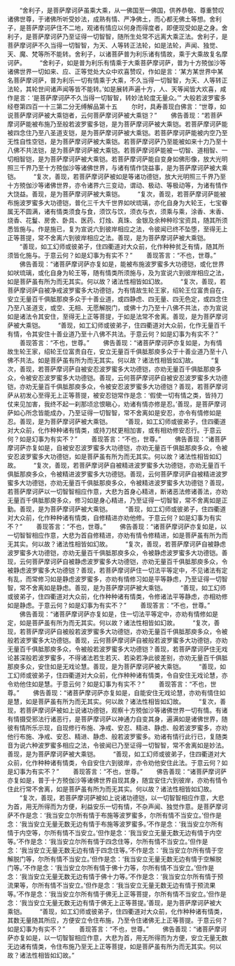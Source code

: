 <!-- { "loadSidebar": true } -->
　　“舍利子，是菩萨摩诃萨虽乘大乘，从一佛国至一佛国，供养恭敬、尊重赞叹诸佛世尊，于诸佛所听受妙法，成熟有情、严净佛土，而心都无佛土等想。舍利子，是菩萨摩诃萨住不二地，观诸有情应以何身而得度者，即便现受如是之身。舍利子，是菩萨摩诃萨乃至证得一切智智，随所生处常不远离大乘正法。舍利子，是菩萨摩诃萨不久当得一切智智，为天、人等转正法轮，如是法轮，声闻、独觉、天、魔、梵等所不能转。舍利子，以诸菩萨普为利乐诸有情故，乘于大乘故复名摩诃萨。
　　“舍利子，如是普为利乐有情乘于大乘菩萨摩诃萨，普为十方殑伽沙等诸佛世界一切如来、应、正等觉处大众中欢喜赞叹，作如是言：‘某方某世界中某名菩萨摩诃萨，普为利乐一切有情乘于大乘，不久当得一切智智，为天、人等转正法轮，其轮世间诸声闻等皆不能转。’如是展转声遍十方，人、天等闻皆大欢喜，咸作是言：‘是菩萨摩诃萨不久当得一切智智，转妙法轮度无量众。’”
大般若波罗蜜多经卷第四百一十三第二分无缚解品第十五
　　尔时，具寿善现白佛言：“世尊，如说菩萨摩诃萨被大乘铠者，云何菩萨摩诃萨被大乘铠？”
　　佛告善现：“若菩萨摩诃萨能被布施乃至般若波罗蜜多铠，是为菩萨摩诃萨被大乘铠。若菩萨摩诃萨能被四念住乃至八圣道支铠，是为菩萨摩诃萨被大乘铠。若菩萨摩诃萨能被内空乃至无性自性空铠，是为菩萨摩诃萨被大乘铠。若菩萨摩诃萨乃至能被如来十力乃至十八佛不共法铠，是为菩萨摩诃萨被大乘铠。若菩萨摩诃萨能被一切智、道相智、一切相智铠，是为菩萨摩诃萨被大乘铠。若菩萨摩诃萨能自变身如佛形像，放大光明照三千界乃至十方殑伽沙等诸佛世界，与诸有情作饶益事，是为菩萨摩诃萨被大乘铠。
　　“复次，善现，若菩萨摩诃萨被如是等诸功德铠，放大光明照三千界乃至十方殑伽沙等诸佛世界，亦令诸界六三变动，谓动、极动、等极动等，为诸有情作大饶益。善现，是为菩萨摩诃萨被大乘铠。
　　“复次，善现，若菩萨摩诃萨能被布施波罗蜜多大功德铠，普化三千大千世界如吠琉璃，亦化自身为大轮王，七宝眷属无不圆满，诸有情类须食与食，须饮与饮，须衣与衣，须乘与乘，涂香、末香、烧香、花鬘、房舍、卧具、医药、灯烛、真珠、金银及余种种珍宝资具，随其所须悉皆施与。作是施已，复为宣说六到彼岸相应之法，令彼闻已终不坠堕，至得无上正等菩提，常不舍离六到彼岸相应之法。善现，是为菩萨摩诃萨被大乘铠。
　　“善现，如工幻师或彼弟子，住四衢道对大众前，化作种种贫乏有情，随其所须皆化施与。于意云何？如是幻事为有实不？”
　　善现答言：“不也，世尊。”
　　佛告善现：“诸菩萨摩诃萨亦复如是，能被布施波罗蜜多大功德铠，或化世界如吠琉璃，或化自身为轮王等，随有情类所须施与，及为宣说六到彼岸相应之法，如是菩萨虽有所为而无其实。何以故？诸法性相皆如幻故。
　　“复次，善现，若菩萨摩诃萨自被净戒波罗蜜多大功德铠，为有情故生轮王家，绍轮王位富贵自在，安立无量百千俱胝那庾多众于十善业道，或四静虑、四无量、四无色定，或四念住乃至八圣道支，或空、无相、无愿解脱门，或佛十力乃至十八佛不共法，亦为宣说如是诸法令其安住，至得无上正等菩提，于如是法常不舍离。善现，是为菩萨摩诃萨被大乘铠。
　　“善现，如工幻师或彼弟子，住四衢道对大众前，化作无量百千有情，令其安住十善业道乃至十八佛不共法。于意云何？如是幻事为有实不？”
　　善现答言：“不也，世尊。”
　　佛告善现：“诸菩萨摩诃萨亦复如是，为有情故生轮王家，绍轮王位富贵自在，安立无量百千俱胝那庾多众于十善业道乃至十八佛不共法。如是菩萨虽有所为而无其实。何以故？诸法性相皆如幻故。
　　“复次，善现，若菩萨摩诃萨自被安忍波罗蜜多大功德铠，亦劝无量百千俱胝那庾多众，令被安忍波罗蜜多大功德铠。善现，云何菩萨摩诃萨自被安忍波罗蜜多大功德铠，亦劝无量百千俱胝那庾多众，令被安忍波罗蜜多大功德铠？善现，若菩萨摩诃萨从初发心至得无上正等菩提，被安忍铠常作是念：‘假使一切有情之类，皆持刀仗来见加害，我终不起一刹那顷忿恨瞋心，劝诸有情亦修是忍。’善现，是菩萨摩诃萨如心所念皆能成办，乃至证得一切智智，常不舍离如是安忍，亦令有情修如是忍。善现，是为菩萨摩诃萨被大乘铠。
　　“善现，如工幻师或彼弟子，住四衢道对大众前，化作种种诸有情类，或持刀杖更相加害，或有相劝修安忍行。于意云何？如是幻事为有实不？”
　　善现答言：“不也，世尊。”
　　佛告善现：“诸菩萨摩诃萨亦复如是，自被安忍波罗蜜多大功德铠，亦劝无量百千俱胝那庾多众，令被安忍波罗蜜多大功德铠，如是菩萨虽有所为而无其实。何以故？诸法性相皆如幻故。
　　“复次，善现，若菩萨摩诃萨自被精进波罗蜜多大功德铠，亦劝无量百千俱胝那庾多众，令被精进波罗蜜多大功德铠。善现，云何菩萨摩诃萨自被精进波罗蜜多大功德铠，亦劝无量百千俱胝那庾多众，令被精进波罗蜜多大功德铠？善现，若菩萨摩诃萨以一切智智相应作意，大悲为首身心精进，断诸恶法修诸善法，亦劝无量百千俱胝那庾多众，修习如是身心精进，乃至证得一切智智，常不舍离如是正勤。善现，是为菩萨摩诃萨被大乘铠。
　　“善现，如工幻师或彼弟子，住四衢道对大众前，化作种种诸有情类，自修精进亦劝他修。于意云何？如是幻事为有实不？”
　　善现答言：“不也，世尊。”
　　佛告善现：“诸菩萨摩诃萨亦复如是，以一切智智相应作意，大悲为首自修精进，亦劝有情令修精进，如是菩萨虽有所为而无其实。何以故？诸法性相皆如幻故。
　　“复次，善现，若菩萨摩诃萨自被静虑波罗蜜多大功德铠，亦劝无量百千俱胝那庾多众，令被静虑波罗蜜多大功德铠。善现，云何菩萨摩诃萨自被静虑波罗蜜多大功德铠，亦劝无量百千俱胝那庾多众，令被静虑波罗蜜多大功德铠？善现，若菩萨摩诃萨住一切法平等定中，不见诸法有定有乱，而常修习如是静虑波罗蜜多，亦劝有情修习如是平等静虑，乃至证得一切智智，常不舍离如是静虑。善现，是为菩萨摩诃萨被大乘铠。
　　“善现，如工幻师或彼弟子，住四衢道对大众前，化作种种诸有情类，令修诸法平等静虑，亦相劝修如是静虑。于意云何？如是幻事为有实不？”
　　善现答言：“不也，世尊。”
　　佛告善现：“诸菩萨摩诃萨亦复如是，住一切法平等定中，亦劝有情修如是定，如是菩萨虽有所为而无其实。何以故？诸法性相皆如幻故。
　　“复次，善现，若菩萨摩诃萨自被般若波罗蜜多大功德铠，亦劝无量百千俱胝那庾多众，令被般若波罗蜜多大功德铠。善现，云何菩萨摩诃萨自被般若波罗蜜多大功德铠，亦劝无量百千俱胝那庾多众，令被般若波罗蜜多大功德铠？善现，若菩萨摩诃萨住无戏论甚深般若波罗蜜多，不得诸法若生若灭、若染若净此彼差别，亦劝无量百千俱胝那庾多众，安住如是无戏论慧。善现，是为菩萨摩诃萨被大乘铠。
　　“善现，如工幻师或彼弟子，住四衢道对大众前，化作种种诸有情类，令自安住无戏论慧，亦令劝他住如是慧。于意云何？如是幻事为有实不？”
　　善现答言：“不也，世尊。”
　　佛告善现：“诸菩萨摩诃萨亦复如是，自能安住无戏论慧，亦劝有情住如是慧，如是菩萨虽有所为而无其实。何以故？诸法性相皆如幻故。
　　“复次，善现，若菩萨摩诃萨被如上说诸功德铠，观察十方殑伽沙等诸佛世界一切有情。有诸有情摄受邪法行诸恶行，是菩萨摩诃萨以神通力自变其身，遍满如是诸佛世界，随彼有情所乐示现，自现修行布施、净戒、安忍、精进、静虑、般若波罗蜜多，亦劝他行布施、净戒、安忍、精进、静虑、般若波罗蜜多。劝诸有情行此行已，复随类音为说六种波罗蜜多相应之法，令彼闻已乃至证得一切智智，常不舍离如是妙法。善现，是为菩萨摩诃萨被大乘铠。
　　“善现，如工幻师或彼弟子，住四衢道对大众前，化作种种诸有情类，令自安住六到彼岸，亦令劝他安住此法。于意云何？如是幻事为有实不？”
　　善现答言：“不也，世尊。”
　　佛告善现：“诸菩萨摩诃萨亦复如是，普于十方殑伽沙等诸佛世界自现其身，随宜安住六到彼岸，亦劝有情令住此行常不舍离，如是菩萨虽有所为而无其实。何以故？诸法性相皆如幻故。
　　“复次，善现，若菩萨摩诃萨被如上说诸功德铠，以一切智智相应作意，大悲为首，用无所得而为方便，利益安乐一切有情，不杂声闻、独觉作意。是菩萨摩诃萨不作是念：‘我当安立尔所有情于布施等波罗蜜多，尔所有情不当安立。’但作是念：‘我当安立无量无数无边有情于布施等波罗蜜多。’不作是念：‘我当安立尔所有情于内空等，尔所有情不当安立。’但作是念：‘我当安立无量无数无边有情于内空等。’不作是念：‘我当安立尔所有情于四念住等，尔所有情不当安立。’但作是念：‘我当安立无量无数无边有情于四念住等。’不作是念：‘我当安立尔所有情于空解脱门等，尔所有情不当安立。’但作是念：‘我当安立无量无数无边有情于空解脱门等。’不作是念：‘我当安立尔所有情于佛十力等，尔所有情不当安立。’但作是念：‘我当安立无量无数无边有情于佛十力等。’不作是念：‘我当安立尔所有情于预流果等，尔所有情不当安立。’但作是念：‘我当安立无量无数无边有情于预流果等。’不作是念：‘我当安立尔所有情于佛无上正等菩提，尔所有情不当安立。’但作是念：‘我当安立无量无数无边有情于佛无上正等菩提。’善现，是为菩萨摩诃萨被大乘铠。
　　“善现，如工幻师或彼弟子，住四衢道对大众前，化作种种诸有情类，其数无量随其所应，方便安立令住布施，乃至令住诸佛无上正等菩提。于意云何？如是幻事为有实不？”
　　善现答言：“不也，世尊。”
　　佛告善现：“诸菩萨摩诃萨亦复如是，以一切智智相应作意，大悲为首，用无所得而为方便，安立无量无数无边诸有情类，令住布施乃至无上正等菩提，如是菩萨虽有所为而无其实。何以故？诸法性相皆如幻故。”
